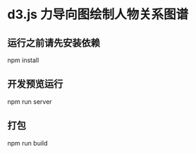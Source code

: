 

# d3.js 力导向图绘制人物关系图谱

## 运行之前请先安装依赖

npm install

## 开发预览运行

npm run server


## 打包

npm run build






